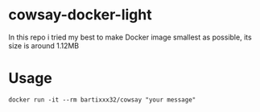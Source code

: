 # cowsay-docker-light

In this repo i tried my best to make Docker image smallest as possible, its size is around 1.12MB

# Usage

```docker run -it --rm bartixxx32/cowsay "your message"```
